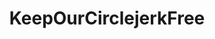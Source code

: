 ---
title: KeepOurCirclejerkFree
crosslinks:
- livven
- me_irl
- soylent
- malaysia
- gainit
- fidgetspin
---